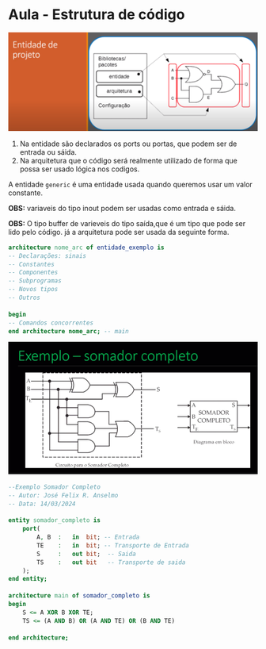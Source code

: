 # Aula - Estrutura de código 

![alt text](5.png)

1. Na entidade são declarados os ports ou portas, que podem ser de entrada ou sáida.
2. Na arquitetura que o código será realmente utilizado de forma que possa ser usado lógica nos  codigos.

A entidade ```generic``` é uma entidade usada quando queremos usar um valor constante.

**OBS:** variaveis do tipo inout podem ser usadas como entrada e sáida.

**OBS:**  O tipo buffer de varieveis do tipo saída,que é um tipo que pode ser lido pelo código.
já a arquitetura pode ser usada da seguinte forma.

```VHDL
architecture nome_arc of entidade_exemplo is 
-- Declarações: sinais 
-- Constantes
-- Componentes
-- Subprogramas
-- Novos tipos 
-- Outros

begin 
-- Comandos concorrentes
end architecture nome_arc; -- main

```

![alt text](6.png)


```VHDL
--Exemplo Somador Completo
-- Autor: José Felix R. Anselmo
-- Data: 14/03/2024 

entity somador_completo is 
    port(
        A, B  :   in  bit; -- Entrada
        TE    :   in  bit; -- Transporte de Entrada
        S     :   out bit;  -- Saida
        TS    :   out bit   -- Transporte de saida
    );
end entity;

architecture main of somador_completo is 
begin  
    S <= A XOR B XOR TE;
    TS <= (A AND B) OR (A AND TE) OR (B AND TE)

end architecture;

```